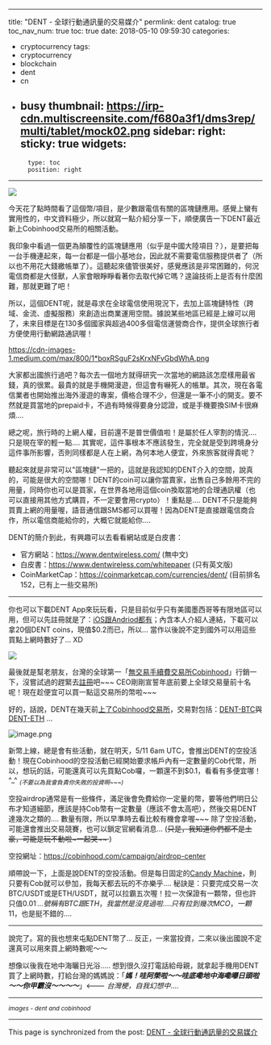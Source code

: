 
---
title: "DENT - 全球行動通訊量的交易媒介"
permlink: dent
catalog: true
toc_nav_num: true
toc: true
date: 2018-05-10 09:59:30
categories:
- cryptocurrency
tags:
- cryptocurrency
- blockchain
- dent
- cn
- busy
thumbnail: https://irp-cdn.multiscreensite.com/f680a3f1/dms3rep/multi/tablet/mock02.png
sidebar:
    right:
        sticky: true
widgets:
    -
        type: toc
        position: right
---


![](https://irp-cdn.multiscreensite.com/f680a3f1/dms3rep/multi/tablet/mock02.png)

今天花了點時間看了這個幣/項目，是少數跟電信有關的區塊鏈應用。感覺上蠻有實用性的，中文資料極少，所以就寫一點介紹分享一下，順便廣告一下DENT最近新上Cobinhood交易所的相關活動。

我印象中看過一個更為顛覆性的區塊鏈應用（似乎是中國大陸項目？），是要把每一台手機連起來，每一台都是一個小基地台，因此就不需要電信服務提供者了（所以也不用花大錢繳帳單了）。這聽起來儘管很美好，感覺應該是非常困難的，何況電信商都是大怪獸，人家會眼睜睜看著你去取代掉它嗎？遑論技術上是否有什麼困難，那就更難了吧！

所以，這個DENT呢，就是尋求在全球電信使用現況下，去加上區塊鏈特性（跨域、金流、虛擬服務）來創造出商業運用空間。據說某些地區已經是上線可以用了，未來目標是在130多個國家與超過400多個電信運營商合作，提供全球旅行者方便使用行動網路通訊喔！

https://cdn-images-1.medium.com/max/800/1*boxRSguF2sKrxNFvGbdWhA.png

大家都出國旅行過吧？每次去一個地方就得研究一次當地的網路該怎麼樣用最省錢，真的很累。最貴的就是手機開漫遊，但這會有嚇死人的帳單。其次，現在各電信業者也開始推出海外漫遊的專案，價格合理不少，但還是一筆不小的開支。要不然就是買當地的prepaid卡，不過有時候得要身分認證，或是手機要換SIM卡很麻煩.... 

總之呢，旅行時的上網人權，目前還不是普世價值啦！是屬於任人宰割的情況.... 只是現在宰的輕一點.... 其實呢，這件事根本不應該發生，完全就是受到跨境身分這件事所影響，否則同樣都是人在上網，為何本地人便宜，外來旅客就得貴呢？

聽起來就是非常可以"區塊鏈"一把的，這就是我認知的DENT介入的空間，說真的，可能是很大的空間哪！DENT的coin可以讓你當賣家，出售自己多餘用不完的用量，同時你也可以是買家，在世界各地用這個coin換取當地的合理通訊權（也可以直接用其他方式購買，不一定要會用crypto）！重點是.... DENT不只是能夠買賣上網的用量喔，語音通信跟SMS都可以買喔！因為DENT是直接跟電信商合作，所以電信商能給你的，大概它就能給你....

DENT的簡介到此，有興趣可以去看看網站或是白皮書：

* 官方網站：https://www.dentwireless.com/ (無中文)
* 白皮書：https://www.dentwireless.com/whitepaper (只有英文版)
* CoinMarketCap：https://coinmarketcap.com/currencies/dent/ (目前排名152，已有上一些交易所) 

****
你也可以下載DENT App來玩玩看，只是目前似乎只有美國墨西哥等有限地區可以用，但可以先註冊就是了：[iOS跟Andriod都有](https://dent.app.link/X0aSQ2LJNM)；內含本人介紹人連結，下載可以拿20個DENT coins，現值$0.2而已，所以... 當作以後說不定到國外可以用這些買點上網時數好了...  XD

![](https://pbs.twimg.com/media/Dcfn8AVW4AAyIEH.jpg)

最後就是幫老朋友，台灣的全球第一「[無交易手續費交易所Cobinhood](https://cobinhood.com/home)」行銷一下，沒嘗試過的趕緊去[註冊](https://cobinhood.com/home?referrerId=ecf4a24f-69d5-48e9-91b5-12d4955047e2)吧~~~ CEO剛剛宣誓年底前要上全球交易量前十名呢！現在趁便宜可以買一點這交易所的幣啦~~~ 

好的，話說，DENT在幾天前[上了Cobinhood交易所](https://cobinhood.com/announcements/c32f6f37-1164-465e-8e6f-5753e29fb5f9)，交易對包括：[DENT-BTC](https://cobinhood.com/trade/DENT-BTC)與[DENT-ETH](https://cobinhood.com/trade/DENT-ETH) ...

![image.png](https://gateway.ipfs.io/ipfs/QmfVwi5kbjzMVgRbDGC4gRxYmGXdJLYYYn9KUmD1spuqeJ)


新幣上線，總是會有些活動，就在明天，5/11 6am UTC，會推出DENT的空投活動！現在Cobinhood的空投活動已經開始要求帳戶內有一定數量的Cob代幣，所以，想玩的話，可能還真可以先買點Cob囉，一顆還不到$0.1，看看有多便宜哪！^_^ <sub>*(不要以為我會負責你失敗的投資啊~~~)*</sub>

空投airdrop通常是有一些條件，滿足後會免費給你一定量的幣，要等他們明日公布才知道細節，應該是持Cob幣有一定數量（應該不會太高吧），然後交易DENT達幾次之類的.... 數量有限，所以早準時去看比較有機會拿喔~~~ 除了空投活動，可能還會推出交易競賽，也可以鎖定官網看消息... (<del>只是，我知道你們都不是土豪，可能是玩不動啦~~~一起哭~~~~ </del>)

空投網址：https://cobinhood.com/campaign/airdrop-center

順帶說一下，上面是說DENT的空投活動。但是每日固定的[Candy Machine](https://cobinhood.com/campaign/candy-machine)，則只要有Cob就可以參加，我每天都去玩的不亦樂乎.... 秘訣是：只要完成交易一次BTC/USDT或是ETH/USDT，就可以拉霸五次喔！拉一次保證有一顆幣，但也許只值$0.01 ^_^.... 號稱有BTC跟ETH，我當然是沒見過啦.... 只有拉到幾次MCO，一顆$11，也是挺不錯的....

****
說完了。寫的我也想來屯點DENT幣了... 反正，一來當投資，二來以後出國說不定還真可以用來買上網時數呢～～

想像以後我在地中海曬日光浴..... 想到很久沒打電話給母親，就拿起手機用DENT買了上網時數，打給台灣的媽媽說：「***媽！哇阿榮啦～～哇底嘞地中海嘞曝日頭啦～～你甲霸沒～～～～***」<--- *台灣梗，自我幻想中*....

****
<sub>*images - dent and cobinhood*</sub>







- - -

This page is synchronized from the post: [DENT - 全球行動通訊量的交易媒介](https://steemit.com/@deanliu/dent)
